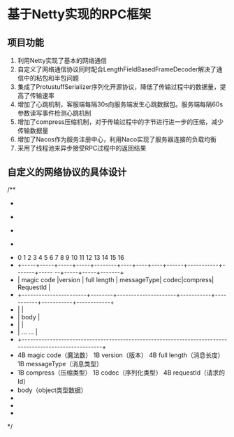 # 基于Netty实现的RPC框架
## 项目功能
1. 利用Netty实现了基本的网络通信
2. 自定义了网络通信协议同时配合LengthFieldBasedFrameDecoder解决了通信中的粘包和半包问题
3. 集成了ProtustuffSerializer序列化开源协议，降低了传输过程中的数据量，提高了传输速率
4. 增加了心跳机制，客服端每隔30s向服务端发生心跳数据包。服务端每隔60s参数读写事件检测心跳机制
5. 增加了compress压缩机制，对于传输过程中的字节进行进一步的压缩，减少传输数据量
6. 增加了Nacos作为服务注册中心，利用Naco实现了服务器连接的负载均衡
7. 采用了线程池来异步接受RPC过程中的返回结果
## 自定义的网络协议的具体设计
  /**
 * <p>
 * 
 * <p>
 * <pre>
 *   0     1     2     3     4        5     6     7     8         9          10      11     12  13  14   15 16
 *   +-----+-----+-----+-----+--------+----+----+----+------+-----------+-------+----- --+-----+-----+-------+
 *   |   magic   code        |version | full length         | messageType| codec|compress|    RequestId       |
 *   +-----------------------+--------+---------------------+-----------+-----------+-----------+------------+
 *   |                                                                                                       |
 *   |                                         body                                                          |
 *   |                                                                                                       |
 *   |                                        ... ...                                                        |
 *   +-------------------------------------------------------------------------------------------------------+
 * 4B  magic code（魔法数）   1B version（版本）   4B full length（消息长度）    1B messageType（消息类型）
 * 1B compress（压缩类型） 1B codec（序列化类型）    4B  requestId（请求的Id）
 * body（object类型数据）
 * </pre>
 *
 *
 */
